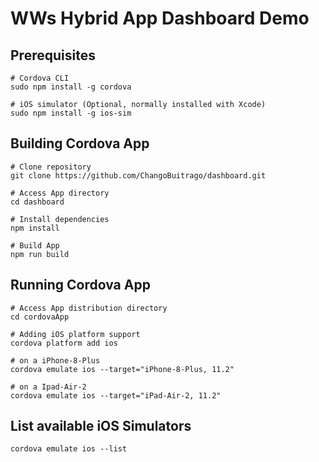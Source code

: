 # WWs Hybrid App Dashboard Demo

## Prerequisites
```
# Cordova CLI
sudo npm install -g cordova

# iOS simulator (Optional, normally installed with Xcode)  
sudo npm install -g ios-sim
```

## Building Cordova App 
```
# Clone repository
git clone https://github.com/ChangoBuitrago/dashboard.git

# Access App directory
cd dashboard

# Install dependencies
npm install

# Build App
npm run build
```

## Running Cordova App 
```
# Access App distribution directory
cd cordovaApp

# Adding iOS platform support
cordova platform add ios

# on a iPhone-8-Plus
cordova emulate ios --target="iPhone-8-Plus, 11.2"

# on a Ipad-Air-2
cordova emulate ios --target="iPad-Air-2, 11.2"
```

## List available iOS Simulators 
```
cordova emulate ios --list
```
